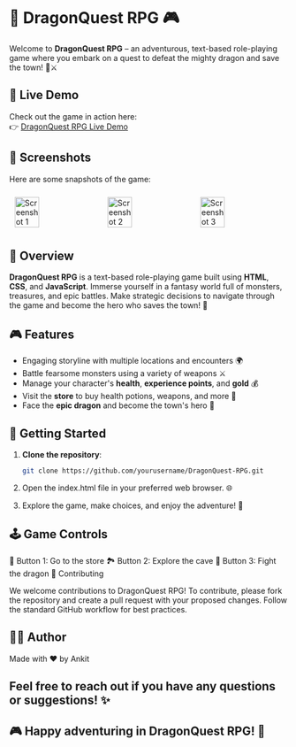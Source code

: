 # 🐉 DragonQuest RPG 🎮

Welcome to **DragonQuest RPG** – an adventurous, text-based role-playing game where you embark on a quest to defeat the mighty dragon and save the town! 🏰⚔️

## 🚀 Live Demo

Check out the game in action here:  
👉 [DragonQuest RPG Live Demo](https://ankit-stack-glitch.github.io/DragonQuest-RPG/)

## 📸 Screenshots

Here are some snapshots of the game:

<div style="display: flex; justify-content: space-around;">
  <img src="https://github.com/user-attachments/assets/6a28cbde-4f27-4428-9aa9-c1ded07ac5b9" alt="Screenshot 1" style="width: 30%; height: auto; margin: 10px;">
  <img src="https://github.com/user-attachments/assets/b4d46106-6094-46c5-b4d8-1e9492093aad" alt="Screenshot 2" style="width: 30%; height: auto; margin: 10px;">
  <img src="https://github.com/user-attachments/assets/54bc1dba-56ab-4d41-9432-1f62699c78ef" alt="Screenshot 3" style="width: 30%; height: auto; margin: 10px;">
</div>


## 📝 Overview

**DragonQuest RPG** is a text-based role-playing game built using **HTML**, **CSS**, and **JavaScript**. Immerse yourself in a fantasy world full of monsters, treasures, and epic battles. Make strategic decisions to navigate through the game and become the hero who saves the town! 🌟

## 🎮 Features

- Engaging storyline with multiple locations and encounters 🌍
- Battle fearsome monsters using a variety of weapons ⚔️
- Manage your character's **health**, **experience points**, and **gold** 💰
- Visit the **store** to buy health potions, weapons, and more 🛒
- Face the **epic dragon** and become the town's hero 🐲

## 🏁 Getting Started

1. **Clone the repository**:
   ```bash
   git clone https://github.com/yourusername/DragonQuest-RPG.git

2. Open the index.html file in your preferred web browser. 🌐

3. Explore the game, make choices, and enjoy the adventure! 🎉

## 🕹️ Game Controls

🛒 Button 1: Go to the store
🏞️ Button 2: Explore the cave
🐲 Button 3: Fight the dragon
🤝 Contributing

We welcome contributions to DragonQuest RPG! To contribute, please fork the repository and create a pull request with your proposed changes. Follow the standard GitHub workflow for best practices.


## 👨‍💻 Author
Made with ❤️ by Ankit

## Feel free to reach out if you have any questions or suggestions! ✨

## 🎮 Happy adventuring in DragonQuest RPG! 🐉
